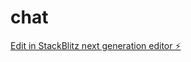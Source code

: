 # chat

[Edit in StackBlitz next generation editor ⚡️](https://stackblitz.com/~/github.com/mikeromano38/chat)
